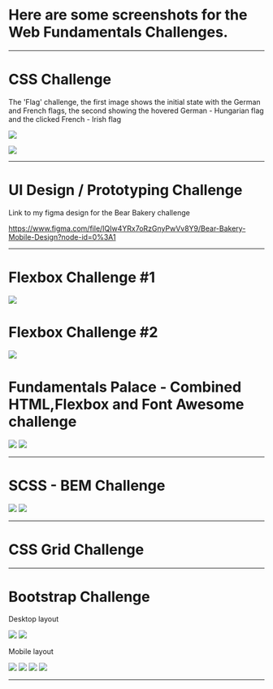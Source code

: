 # Here are some screenshots for the Web Fundamentals Challenges.

---

# CSS Challenge

The 'Flag' challenge, the first image shows the initial state with the German and French flags, the second showing the hovered German - Hungarian flag and the clicked French - Irish flag

![](2021-05-20-12-43-22.png)

![](2021-05-20-12-46-26.png)

---

# UI Design / Prototyping Challenge

Link to my figma design for the Bear Bakery challenge

https://www.figma.com/file/IQIw4YRx7oRzGnyPwVv8Y9/Bear-Bakery-Mobile-Design?node-id=0%3A1

---

# Flexbox Challenge #1

![](2021-05-20-12-52-34.png)

# Flexbox Challenge #2

![](2021-05-20-12-53-20.png)

# Fundamentals Palace - Combined HTML,Flexbox and Font Awesome challenge

![](2021-05-20-12-56-08.png)
![](2021-05-20-12-56-32.png)

---

# SCSS - BEM Challenge

![](2021-05-20-12-58-02.png)
![](2021-05-20-12-58-30.png)

---

# CSS Grid Challenge

---

# Bootstrap Challenge

Desktop layout

![](2021-05-20-13-03-06.png)
![](2021-05-20-13-03-25.png)

Mobile layout

![](2021-05-20-13-03-55.png)
![](2021-05-20-13-04-12.png)
![](2021-05-20-13-04-29.png)
![](2021-05-20-13-04-47.png)

---
